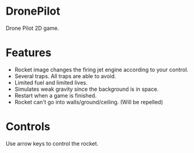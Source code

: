 # DronePilot
Drone Pilot 2D game.
# Features
- Rocket image changes the firing jet engine according to your control.
- Several traps. All traps are able to avoid.
- Limited fuel and limited lives.
- Simulates weak gravity since the background is in space.
- Restart when a game is finished.
- Rocket can't go into walls/ground/ceiling. (Will be repelled)
# Controls
Use arrow keys to control the rocket.
